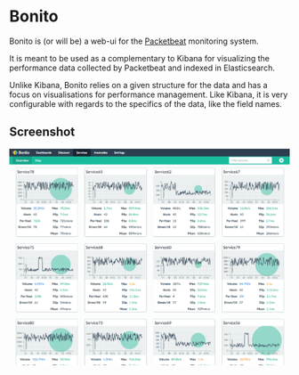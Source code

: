 # Bonito

Bonito is (or will be) a web-ui for the [Packetbeat](http://packetbeat.com)
monitoring system.

It is meant to be used as a complementary to Kibana for visualizing the
performance data collected by Packetbeat and indexed in Elasticsearch.

Unlike Kibana, Bonito relies on a given structure for the data and  has a focus
on visualisations for performance management. Like Kibana, it is very
configurable with regards to the specifics of the data, like the field names.

## Screenshot

  ![Screenshot](/screenshots/services.png?raw=true)

